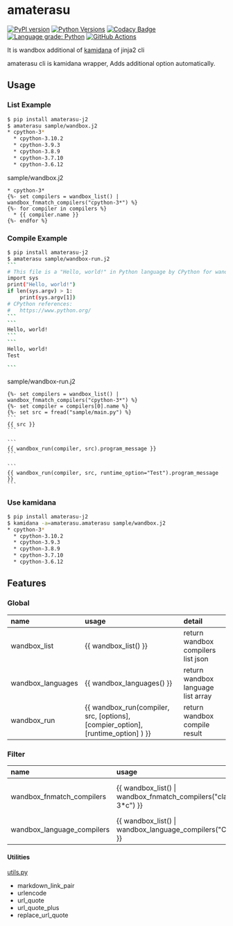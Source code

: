 # amaterasu

[![PyPI version](https://badge.fury.io/py/amaterasu-j2.svg)](https://badge.fury.io/py/amaterasu-j2)
[![Python Versions](https://img.shields.io/pypi/pyversions/amaterasu_j2.svg)](https://pypi.org/project/amaterasu-j2/)
[![Codacy Badge](https://api.codacy.com/project/badge/Grade/2ff3eb34b617416c97f590b45b5e82fe)](https://app.codacy.com/manual/srz-zumix/amaterasu?utm_source=github.com&utm_medium=referral&utm_content=srz-zumix/amaterasu&utm_campaign=Badge_Grade_Settings)
[![Language grade: Python](https://img.shields.io/lgtm/grade/python/g/srz-zumix/amaterasu.svg?logo=lgtm&logoWidth=18)](https://lgtm.com/projects/g/srz-zumix/amaterasu/context:python)
[![GitHub Actions](https://github.com/srz-zumix/amaterasu/actions/workflows/main.yml/badge.svg)](https://github.com/srz-zumix/amaterasu/actions/workflows/main.yml)

It is wandbox additional of [kamidana][] of jinja2 cli

amaterasu cli is kamidana wrapper, Adds additional option automatically.

## Usage

### List Example

```sh
$ pip install amaterasu-j2
$ amaterasu sample/wandbox.j2
* cpython-3*
  * cpython-3.10.2
  * cpython-3.9.3
  * cpython-3.8.9
  * cpython-3.7.10
  * cpython-3.6.12
```

sample/wandbox.j2

```j2
* cpython-3*
{%- set compilers = wandbox_list() | wandbox_fnmatch_compilers("cpython-3*") %}
{%- for compiler in compilers %}
  * {{ compiler.name }}
{%- endfor %}
```

### Compile Example

````sh
$ pip install amaterasu-j2
$ amaterasu sample/wandbox-run.j2
```
# This file is a "Hello, world!" in Python language by CPython for wandbox.
import sys
print("Hello, world!")
if len(sys.argv) > 1:
    print(sys.argv[1])
# CPython references:
#   https://www.python.org/
```
```
Hello, world!
```
```
Hello, world!
Test

```
````

sample/wandbox-run.j2

````j2
{%- set compilers = wandbox_list() | wandbox_fnmatch_compilers("cpython-3*") %}
{%- set compiler = compilers[0].name %}
{%- set src = fread("sample/main.py") %}
```
{{ src }}
```

```
{{ wandbox_run(compiler, src).program_message }}
```

```
{{ wandbox_run(compiler, src, runtime_option="Test").program_message }}
```
````

### Use kamidana

```sh
$ pip install amaterasu-j2
$ kamidana -a=amaterasu.amaterasu sample/wandbox.j2
* cpython-3*
  * cpython-3.10.2
  * cpython-3.9.3
  * cpython-3.8.9
  * cpython-3.7.10
  * cpython-3.6.12
```

## Features

### Global

|name|usage|detail|
|:--|:--|:--|
|wandbox_list| {{ wandbox_list() }} | return wandbox compilers list json|
|wandbox_languages| {{ wandbox_languages() }} | return wandbox language list array|
|wandbox_run| {{ wandbox_run(compiler, src, \[options\], \[compier_option\], \[runtime_option\] ) }} | return wandbox compile result|

### Filter

|name|usage|detail|
|:--|:--|:--|
|wandbox_fnmatch_compilers| {{ wandbox_list() \| wandbox_fnmatch_compilers("clang-3*c") }}|filter compiler name by fnmatch|
|wandbox_language_compilers| {{ wandbox_list() \| wandbox_language_compilers("C++") }}|filter by language|

#### Utilities

[utils.py](./amaterasu/utils.py)

* markdown_link_pair
* urlencode
* url_quote
* url_quote_plus
* replace_url_quote

[kamidana]:https://github.com/podhmo/kamidana
